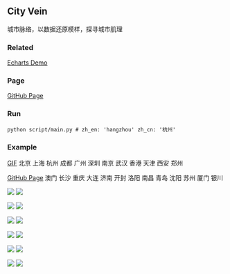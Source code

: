 ## City Vein

城市脉络，以数据还原模样，探寻城市肌理

### Related
[Echarts Demo](https://gallery.echartsjs.com/editor.html?c=bmap-bus)

### Page

[GitHub Page](https://96486d9b.github.io/city-vein)

### Run

```
python script/main.py # zh_en: 'hangzhou' zh_cn: '杭州'
```

### Example

[GIF](https://github.com/96486d9b/city-vein/tree/master/gif) 北京 上海 杭州 成都 广州 深圳 南京 武汉 香港 天津 西安 郑州

[GitHub Page](https://96486d9b.github.io/city-vein) 澳门 长沙 重庆 大连 济南 开封 洛阳 南昌 青岛 沈阳 苏州 厦门 银川 

![](./gif/beijing-380.gif) ![](./gif/shanghai-380.gif)

![](./gif/hangzhou-380.gif) ![](./gif/chengdu-380.gif)

![](./gif/guangzhou-380.gif) ![](./gif/shenzhen-380.gif)

![](./gif/nanjing-380.gif) ![](./gif/wuhan-380.gif)

![](./gif/hongkong-380.gif) ![](./gif/tianjin-380.gif)

![](./gif/xian-380.gif) ![](./gif/zhengzhou-380.gif)
